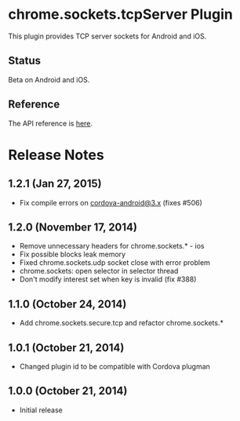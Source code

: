 # chrome.sockets.tcpServer Plugin

This plugin provides TCP server sockets for Android and iOS.

## Status

Beta on Android and iOS.

## Reference

The API reference is [here](https://developer.chrome.com/apps/sockets_tcpServer).

# Release Notes

## 1.2.1 (Jan 27, 2015)
* Fix compile errors on cordova-android@3.x (fixes #506)

## 1.2.0 (November 17, 2014)
* Remove unnecessary headers for chrome.sockets.* - ios
* Fix possible blocks leak memory
* Fixed chrome.sockets.udp socket close with error problem
* chrome.sockets: open selector in selector thread
* Don't modify interest set when key is invalid (fix #388)

## 1.1.0 (October 24, 2014)
* Add chrome.sockets.secure.tcp and refactor chrome.sockets.*

## 1.0.1 (October 21, 2014)
* Changed plugin id to be compatible with Cordova plugman

## 1.0.0 (October 21, 2014)
* Initial release
